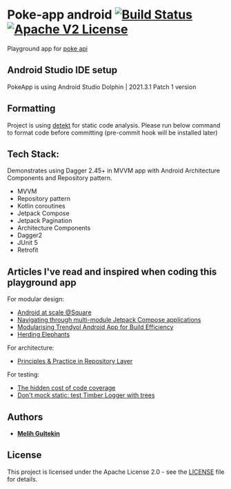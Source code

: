 # Poke-app android [![Build Status](https://github.com/melomg/pokeapp-android/actions/workflows/PullRequest.yaml/badge.svg)](https://github.com/melomg/pokeapp-android/actions/workflows/PullRequest.yaml) [![Apache V2 License](https://img.shields.io/badge/License-Apache%20V2-blue)](LICENSE)

Playground app for [poke api](https://pokeapi.co/docs/graphql)

## Android Studio IDE setup

PokeApp is using Android Studio Dolphin | 2021.3.1 Patch 1 version

## Formatting

Project is using [detekt](https://github.com/detekt/detekt) for static code analysis. Please run
below command to format code before committing (pre-commit hook will be installed later)

## Tech Stack:

Demonstrates using Dagger 2.45+ in MVVM app with Android Architecture Components and Repository
pattern.

- MVVM
- Repository pattern
- Kotlin coroutines
- Jetpack Compose
- Jetpack Pagination
- Architecture Components
- Dagger2
- JUnit 5
- Retrofit

## Articles I've read and inspired when coding this playground app

For modular design:

- [Android at scale @Square](https://www.droidcon.com/2019/11/15/android-at-scale-square/)
- [Navigating through multi-module Jetpack Compose applications](https://proandroiddev.com/navigating-through-multi-module-jetpack-compose-applications-6c9a31fa12b6)
- [Modularising Trendyol Android App for Build Efficiency](https://medium.com/trendyol-tech/modularising-trendyol-android-app-for-build-efficiency-94f6b79fc012)
- [Herding Elephants](https://developer.squareup.com/blog/herding-elephants/)

For architecture:

- [Principles & Practice in Repository Layer](https://proandroiddev.com/principles-practice-in-repository-layer-444551b96cf8)

For testing:

- [The hidden cost of code coverage](https://jeroenmols.com/blog/2016/09/01/coveragecost/)
- [Don't mock static: test Timber Logger with trees](https://kotlintesting.com/test-timber/)

## Authors

* **[Melih Gultekin](https://github.com/melomg/)**

## License

This project is licensed under the Apache License 2.0 - see the [LICENSE](LICENSE) file for details.
